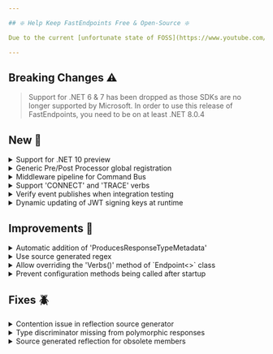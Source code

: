 ```yaml
---

## ❇️ Help Keep FastEndpoints Free & Open-Source ❇️

Due to the current [unfortunate state of FOSS](https://www.youtube.com/watch?v=H96Va36xbvo), please consider [becoming a sponsor](https://opencollective.com/fast-endpoints) and help us beat the odds to keep the project alive and free for everyone.

---
```


<!-- <details><summary>title text</summary></details> -->

## Breaking Changes ⚠️

> Support for .NET 6 & 7 has been dropped as those SDKs are no longer supported by Microsoft. In order to use this release of FastEndpoints, you need to be on at least .NET 8.0.4

## New 🎉

<details><summary>Support for .NET 10 preview</summary>

You can start targeting `net10.0` SDK in your FE projects now. Currently preview versions of the dependencies are used.

</details>

<details><summary>Generic Pre/Post Processor global registration</summary>

Open generic pre/post processors can now be registered globally using the endpoint configurator func like so:

```cs
app.UseFastEndpoints(c => c.Endpoints.Configurator = ep => ep.PreProcessors(Order.Before, typeof(MyPreProcessor<>)))
```

```cs
sealed class MyPreProcessor<TRequest> : IPreProcessor<TRequest>
{
    public Task PreProcessAsync(IPreProcessorContext<TRequest> ctx, CancellationToken c)
    {
        ...
    }
}
```

</details>

<details><summary>Middleware pipeline for Command Bus</summary>

By popular demand from people moving away from MediatR, a middleware pipeline similar to MediatRs [pipeline behaviors](https://github.com/jbogard/MediatR/wiki/Behaviors) has been added to FE's built-in command bus. You just need to write your pipeline/middleware 
pieces by implementing the interface `ICommandMiddleware<TCommand,TResult>` and register those pieces to form a middleware pipeline like so:

```cs
sealed class CommandLogger<TCommand, TResult>(ILogger<MyCommand> logger)
    : ICommandMiddleware<TCommand, TResult> where TCommand : ICommand<TResult> where TResult : notnull
{
    public async Task<TResult> ExecuteAsync(TCommand command, CommandDelegate<TResult> next, CancellationToken ct)
    {
        logger.LogInformation("running command: {name}", command.GetType().Name);

        var result = await next();

        logger.LogInformation("got result: {value}", result);

        return result;
    }
}

sealed class CommandValidator<TCommand, TResult>(ILogger<MyCommand> logger)
    : ICommandMiddleware<TCommand, TResult> where TCommand : ICommand<TResult>
{
    public Task<TResult> ExecuteAsync(TCommand command, CommandDelegate<TResult> next, CancellationToken ct)
    {
        logger.LogInformation("validating command {name}", command.GetType().Name);

        return next();
    }
}
```

and register at startup like so:

```cs
var bld = WebApplication.CreateBuilder(args);
bld.Services
   .AddFastEndpoints()
   .AddCommandMiddleware( //register the middleware in the order you want
       typeof(CommandLogger<,>),
       typeof(CommandValidator<,>));

var app = bld.Build();
app.UseFastEndpoints();
app.Run();
```

</details>

<details><summary>Support 'CONNECT' and 'TRACE' verbs</summary>

The `FastEndpoints.Http` enum and the endpoint base classes now have support for the HTTP `CONNECT` & `TRACE` verbs.

</details>

<details><summary>Verify event publishes when integration testing</summary>

When integration testing using the `AppFixture`, it is now possible to setup a `Test Event Receiver` as a collector of all the events that gets published from your code.
These received events can be used as verification that your code did actually publish the desired event. A full example of this new capability can be seen [here](https://gist.github.com/dj-nitehawk/ae85c63fefb1e8163fdd37ca6dcb7bfd).

</details>

<details><summary>Dynamic updating of JWT signing keys at runtime</summary>

Updating the signing keys used by JWT middleware at runtime is now made simple without having to restart the application.
[See here](https://gist.github.com/dj-nitehawk/65b78b08075fae3070e9d30e2a59f4c1) for a full example of how it is done.

</details>

## Improvements 🚀

<details><summary>Automatic addition of 'ProducesResponseTypeMetadata'</summary>

The library [automatically adds response type metadata](https://fast-endpoints.com/docs/swagger-support#describe-endpoints) for certain response types. 
Sometimes, the automatically added responses need to be cleared by the user when it's not appropriate. 
From now on, the automatic additions will only happen if the user hasn't already added it. 

**Before:**

```cs
Description(x => x.ClearDefaultProduces(200) //had to clear the auto added 200
                  .Produces(201))
```

**Now:**

```cs
Description(x => x.Produces(201)) //nothing to clear as nothing was added due to 201 being present
```

</details>

<details><summary>Use source generated regex</summary>

Source generated regex is now used whereever possible. Source generated regex was not used before due to having to support older SDK versions.

</details>

<details><summary>Allow overriding the 'Verbs()' method of `Endpoint<>` class</summary>

The `Verbs()` method was sealed until now because it was doing some essential setup which was required for adding the default request/response swagger descriptions.
This logic has been moved out of the `Verbs()` method making it overrideable if needed.

</details>

<details><summary>Prevent configuration methods being called after startup</summary>

A meaningful exception will now be thrown if the user tries to call endpoint configuration methods such as `Verbs()/Routes()/etc.` outside of the endpoint `Configure()` method.

</details>

## Fixes 🪲

<details><summary>Contention issue in reflection source generator</summary>

The reflection source generator was using some static state which was causing issues in certain usage scenarios, which has now been fixed.

</details>

<details><summary>Type discriminator missing from polymorphic responses</summary>

The type discriminator was not being serialized by STJ when the response type was a base type, due to an oversight in the default response serialized func.

</details>

<details><summary>Source generated reflection for obsolete members</summary>

When source generation happens for obsolete members of classes, the generated file triggered a compiler warning, which has now been correctly handled.

</details>